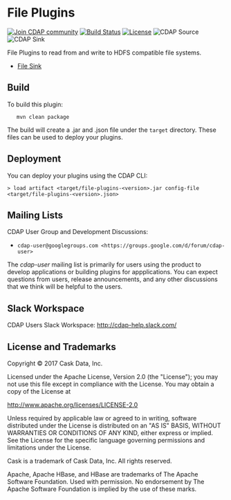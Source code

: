 File Plugins
============

[![Join CDAP community](https://cdap-users.herokuapp.com/badge.svg?t=dynamic-spark)](https://cdap-users.herokuapp.com) 
[![Build Status](https://travis-ci.org/hydrator/dynamic-spark.svg?branch=develop)](https://travis-ci.org/hydrator/dynamic-spark)
[![License](https://img.shields.io/badge/License-Apache%202.0-blue.svg)](https://opensource.org/licenses/Apache-2.0)
![CDAP Source](https://cdap-users.herokuapp.com/assets/cdap-batch-source.svg)
![CDAP Sink](https://cdap-users.herokuapp.com/assets/cdap-batch-sink.svg)

File Plugins to read from and write to HDFS compatible file systems.

* [File Sink](docs/File-batchsink.md)

Build
-----
To build this plugin:

```
   mvn clean package
```    

The build will create a .jar and .json file under the ``target`` directory.
These files can be used to deploy your plugins.

Deployment
----------
You can deploy your plugins using the CDAP CLI:

    > load artifact <target/file-plugins-<version>.jar config-file <target/file-plugins-<version>.json>
    
## Mailing Lists

CDAP User Group and Development Discussions:

* `cdap-user@googlegroups.com <https://groups.google.com/d/forum/cdap-user>`

The *cdap-user* mailing list is primarily for users using the product to develop
applications or building plugins for appplications. You can expect questions from 
users, release announcements, and any other discussions that we think will be helpful 
to the users.

## Slack Workspace

CDAP Users Slack Workspace: http://cdap-help.slack.com/


## License and Trademarks

Copyright © 2017 Cask Data, Inc.

Licensed under the Apache License, Version 2.0 (the "License"); you may not use this file except
in compliance with the License. You may obtain a copy of the License at

http://www.apache.org/licenses/LICENSE-2.0

Unless required by applicable law or agreed to in writing, software distributed under the 
License is distributed on an "AS IS" BASIS, WITHOUT WARRANTIES OR CONDITIONS OF ANY KIND, 
either express or implied. See the License for the specific language governing permissions 
and limitations under the License.

Cask is a trademark of Cask Data, Inc. All rights reserved.

Apache, Apache HBase, and HBase are trademarks of The Apache Software Foundation. Used with
permission. No endorsement by The Apache Software Foundation is implied by the use of these marks.  
